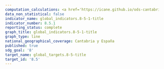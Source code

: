 ```yaml
---
computation_calculations: <a href='https://icane.github.io/ods-cantabria/assets/pdf/8.5.1.0.pdf' target='_blank'>Ingreso medio por hora de las personas empleadas, desglosado por sexo, edad, ocupación y personas con discapacidad</a><br><a href='https://icane.github.io/ods-cantabria/assets/pdf/8.5.1.1.pdf' target='_blank'>Ingreso medio por hora de las personas empleadas, desglosado por sexo, edad, ocupación y personas con discapacidad</a><br><a href='https://icane.github.io/ods-cantabria/assets/pdf/8.5.1.2.pdf' target='_blank'>Ingreso medio por hora de las personas empleadas, desglosado por sexo, edad, ocupación y personas con discapacidad</a><br><a href='https://icane.github.io/ods-cantabria/assets/pdf/8.5.1.3.pdf' target='_blank'>Ingreso medio por hora de las personas empleadas, desglosado por sexo, edad, ocupación y personas con discapacidad</a><br><a href='https://icane.github.io/ods-cantabria/assets/pdf/8.5.1.4.pdf' target='_blank'>Ingreso medio por hora de las personas empleadas, desglosado por sexo, edad, ocupación y personas con discapacidad</a>
data_non_statistical: false
indicator_name: global_indicators.8-5-1-title
indicator_number: 8.5.1
reporting_status: complete
graph_title: global_indicators.8-5-1-title
graph_type: line
national_geographical_coverage: Cantabria y España
published: true
sdg_goal: '8'
target_name: global_targets.8-5-title
target_id: '8.5'
---
```

